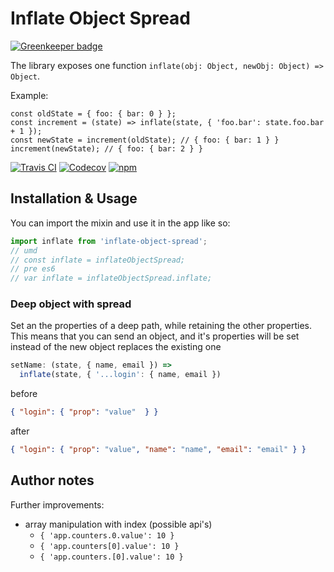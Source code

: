 Inflate Object Spread
=====================

[![Greenkeeper badge](https://badges.greenkeeper.io/Alber70g/inflate-object-spread.svg)](https://greenkeeper.io/)

The library exposes one function `inflate(obj: Object, newObj: Object) => Object`.

Example:

```
const oldState = { foo: { bar: 0 } };
const increment = (state) => inflate(state, { 'foo.bar': state.foo.bar + 1 });
const newState = increment(oldState); // { foo: { bar: 1 } }
increment(newState); // { foo: { bar: 2 } }
```

[![Travis CI](https://img.shields.io/travis/Alber70g/inflate-object-spread.svg)](https://travis-ci.org/Alber70g/inflate-object-spread)
[![Codecov](https://img.shields.io/codecov/c/github/Alber70g/inflate-object-spread/master.svg)](https://codecov.io/gh/hyperapp/hyperapp)
[![npm](https://img.shields.io/npm/v/inflate-object-spread.svg)](https://www.npmjs.org/package/inflate-object-spread)



Installation & Usage
--------------------

You can import the mixin and use it in the app like so:

```javascript
import inflate from 'inflate-object-spread';
// umd
// const inflate = inflateObjectSpread;
// pre es6
// var inflate = inflateObjectSpread.inflate;
```

### Deep object with spread
Set an the properties of a deep path, while retaining the other properties.
This means that you can send an object, and it's properties will be set instead of the new object replaces the existing one

```javascript
setName: (state, { name, email }) =>
  inflate(state, { '...login': { name, email })
```

before
```json
{ "login": { "prop": "value"  } }
```

after
```json
{ "login": { "prop": "value", "name": "name", "email": "email" } }
```

Author notes
------------

Further improvements:

- array manipulation with index (possible api's)
  - `{ 'app.counters.0.value': 10 }`
  - `{ 'app.counters[0].value': 10 }`
  - `{ 'app.counters.[0].value': 10 }`
